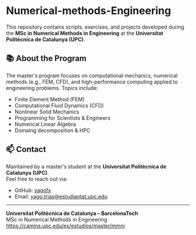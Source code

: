 # Numerical-methods-Engineering

This repository contains scripts, exercises, and projects developed during the **MSc in Numerical Methods in Engineering** at the **Universitat Politècnica de Catalunya (UPC)**.

## 📚 About the Program

The master's program focuses on computational mechanics, numerical methods (e.g., FEM, CFD), and high-performance computing applied to engineering problems. Topics include:

- Finite Element Method (FEM)
- Computational Fluid Dynamics (CFD)
- Nonlinear Solid Mechanics
- Programming for Scientists & Engineers
- Numerical Linear Algebra
- Domaing decomposition & HPC

## 📫 Contact

Maintained by a master's student at the **Universitat Politècnica de Catalunya (UPC)**.  
Feel free to reach out via:

- GitHub: [yagofx](https://github.com/yagofx)
- Email: yago.trias@estudiantat.upc.edu

---

**Universitat Politècnica de Catalunya – BarcelonaTech**  
MSc in Numerical Methods in Engineering  
https://camins.upc.edu/es/estudios/master/mmni
